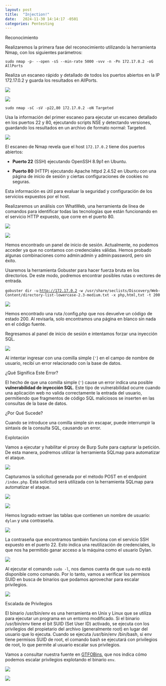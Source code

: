 ```yaml
---
layout: post
title:  "Injection!"
date:   2024-11-30 14:14:17 -0501
categories: Pentesting
---
```





Reconocimiento

Realizaremos la primera fase del reconocimiento utilizando la herramienta Nmap, con los siguientes parámetros:

`sudo nmap -p- --open -sS --min-rate 5000 -vvv -n -Pn 172.17.0.2 -oG AllPorts`

Realiza un escaneo rápido y detallado de todos los puertos abiertos en la IP 172.17.0.2 y guarda los resultados en AllPorts.

![](https://noon3.gitbook.io/~gitbook/image?url=https%3A%2F%2Fprod-files-secure.s3.us-west-2.amazonaws.com%2Fe9cd33bf-9691-45b9-b9c6-a75de10eef45%2F64495610-ae30-45af-b567-38f62944ed7a%2FUntitled.png&width=768&dpr=4&quality=100&sign=d7f5f22e&sv=1)

![](https://noon3.gitbook.io/~gitbook/image?url=https%3A%2F%2F3606085230-files.gitbook.io%2F%7E%2Ffiles%2Fv0%2Fb%2Fgitbook-x-prod.appspot.com%2Fo%2Fspaces%252FPWDLdcZezaOSLXu6CIX6%252Fuploads%252FYRapHvMUeypvTU3l5SFb%252FCaptura%2520de%2520pantalla%25202024-06-22%2520110826.png%3Falt%3Dmedia%26token%3D2b5f064e-7cc5-4f6b-960d-efe5e9c3e674&width=768&dpr=4&quality=100&sign=2bcbe655&sv=1)

`sudo nmap -sC -sV -p22,80 172.17.0.2 -oN Targeted`

Usa la información del primer escaneo para ejecutar un escaneo detallado en los puertos 22 y 80, ejecutando scripts NSE y detectando versiones, guardando los resultados en un archivo de formato normal: Targeted.

![](https://noon3.gitbook.io/~gitbook/image?url=https%3A%2F%2F3606085230-files.gitbook.io%2F%7E%2Ffiles%2Fv0%2Fb%2Fgitbook-x-prod.appspot.com%2Fo%2Fspaces%252FPWDLdcZezaOSLXu6CIX6%252Fuploads%252FoUWMRt0CdyUmqfef7fyR%252FCaptura%2520de%2520pantalla%25202024-06-22%2520110839.png%3Falt%3Dmedia%26token%3D695a710e-c2df-4abc-9125-a6835a6634b6&width=768&dpr=4&quality=100&sign=9b2bd790&sv=1)

El escaneo de Nmap revela que el host `172.17.0.2` tiene dos puertos abiertos:

- **Puerto 22** (SSH) ejecutando OpenSSH 8.9p1 en Ubuntu.
    
- **Puerto 80** (HTTP) ejecutando Apache httpd 2.4.52 en Ubuntu con una página de inicio de sesión y ciertas configuraciones de cookies no seguras.
    

Esta información es útil para evaluar la seguridad y configuración de los servicios expuestos por el host.

Realizaremos un análisis con WhatWeb, una herramienta de línea de comandos para identificar todas las tecnologías que están funcionando en el servicio HTTP expuesto, que corre en el puerto 80.

![](https://noon3.gitbook.io/~gitbook/image?url=https%3A%2F%2F3606085230-files.gitbook.io%2F%7E%2Ffiles%2Fv0%2Fb%2Fgitbook-x-prod.appspot.com%2Fo%2Fspaces%252FPWDLdcZezaOSLXu6CIX6%252Fuploads%252Fbb1xHqUWRzsAsIFzLX1o%252FCaptura%2520de%2520pantalla%25202024-06-22%2520111237.png%3Falt%3Dmedia%26token%3De2baf3ac-57f0-4916-b1d7-d84b63454948&width=768&dpr=4&quality=100&sign=900c4cc&sv=1)

![](https://noon3.gitbook.io/~gitbook/image?url=https%3A%2F%2F3606085230-files.gitbook.io%2F%7E%2Ffiles%2Fv0%2Fb%2Fgitbook-x-prod.appspot.com%2Fo%2Fspaces%252FPWDLdcZezaOSLXu6CIX6%252Fuploads%252FGSozOBlDQft9vDQglHQY%252FCaptura%2520de%2520pantalla%25202024-06-22%2520112224.png%3Falt%3Dmedia%26token%3Ddc2c1efa-ae98-4e1a-a9f5-8739307b2eee&width=768&dpr=4&quality=100&sign=90d1da09&sv=1)

Hemos encontrado un panel de inicio de sesión. Actualmente, no podemos acceder ya que no contamos con credenciales válidas. Hemos probado algunas combinaciones como admin:admin y admin:password, pero sin éxito.

Usaremos la herramienta Gobuster para hacer fuerza bruta en los directorios. De este modo, podremos encontrar posibles rutas o vectores de entrada.

`gobuster dir -u` [`http://172.17.0.2`](http://172.17.0.2) `-w /usr/share/seclists/Discovery/Web-Content/directory-list-lowercase-2.3-medium.txt -x php,html,txt -t 200`

![](https://noon3.gitbook.io/~gitbook/image?url=https%3A%2F%2F3606085230-files.gitbook.io%2F%7E%2Ffiles%2Fv0%2Fb%2Fgitbook-x-prod.appspot.com%2Fo%2Fspaces%252FPWDLdcZezaOSLXu6CIX6%252Fuploads%252FpkkoTlKqL6MK9cG2FSgQ%252FCaptura%2520de%2520pantalla%25202024-06-22%2520114207.png%3Falt%3Dmedia%26token%3De05b7139-1f3f-42ad-8431-8add1b9503ea&width=768&dpr=4&quality=100&sign=e0c53407&sv=1)

Hemos encontrado una ruta /config.php que nos devuelve un código de estado 200. Al revisarla, solo encontramos una página en blanco sin nada en el código fuente.

Regresamos al panel de inicio de sesión e intentamos forzar una inyección SQL.

![](https://noon3.gitbook.io/~gitbook/image?url=https%3A%2F%2F3606085230-files.gitbook.io%2F%7E%2Ffiles%2Fv0%2Fb%2Fgitbook-x-prod.appspot.com%2Fo%2Fspaces%252FPWDLdcZezaOSLXu6CIX6%252Fuploads%252F3KvI6FxRqtnDu3DsVLrn%252FCaptura%2520de%2520pantalla%25202024-06-22%2520114628.png%3Falt%3Dmedia%26token%3D63955e1f-b6ba-4028-9474-3eb8ec380a7e&width=768&dpr=4&quality=100&sign=dc97caaf&sv=1)

Al intentar ingresar con una comilla simple (`'`) en el campo de nombre de usuario, recibí un error relacionado con la base de datos.



¿Qué Significa Este Error?

El hecho de que una comilla simple (`'`) cause un error indica una posible **vulnerabilidad de inyección SQL**. Este tipo de vulnerabilidad ocurre cuando una aplicación web no valida correctamente la entrada del usuario, permitiendo que fragmentos de código SQL maliciosos se inserten en las consultas de la base de datos.


¿Por Qué Sucede?

Cuando se introduce una comilla simple sin escapar, puede interrumpir la sintaxis de la consulta SQL, causando un error.



Explotación

Vamos a ejecutar y habilitar el proxy de Burp Suite para capturar la petición. De esta manera, podremos utilizar la herramienta SQLmap para automatizar el ataque.

![](https://noon3.gitbook.io/~gitbook/image?url=https%3A%2F%2F3606085230-files.gitbook.io%2F%7E%2Ffiles%2Fv0%2Fb%2Fgitbook-x-prod.appspot.com%2Fo%2Fspaces%252FPWDLdcZezaOSLXu6CIX6%252Fuploads%252Fk2VD3XvMgPNr6nq2zxCG%252FCaptura%2520de%2520pantalla%25202024-06-22%2520115415.png%3Falt%3Dmedia%26token%3Deb6db499-6d47-47f0-85bc-c2bdf1ccf0d1&width=768&dpr=4&quality=100&sign=10ca2ee1&sv=1)

Capturamos la solicitud generada por el método POST en el endpoint `/index.php`. Esta solicitud será utilizada con la herramienta SQLmap para automatizar el ataque.

![](https://noon3.gitbook.io/~gitbook/image?url=https%3A%2F%2F3606085230-files.gitbook.io%2F%7E%2Ffiles%2Fv0%2Fb%2Fgitbook-x-prod.appspot.com%2Fo%2Fspaces%252FPWDLdcZezaOSLXu6CIX6%252Fuploads%252FBK45Hu14nOQovcaAJ9UX%252FCaptura%2520de%2520pantalla%25202024-06-22%2520120218.png%3Falt%3Dmedia%26token%3D1f55b486-0664-44d3-bb69-98be2cb9c2f6&width=768&dpr=4&quality=100&sign=ea12df23&sv=1)

![](https://noon3.gitbook.io/~gitbook/image?url=https%3A%2F%2F3606085230-files.gitbook.io%2F%7E%2Ffiles%2Fv0%2Fb%2Fgitbook-x-prod.appspot.com%2Fo%2Fspaces%252FPWDLdcZezaOSLXu6CIX6%252Fuploads%252FRaKhMRR0JIMdskaRZwai%252FCaptura%2520de%2520pantalla%25202024-06-22%2520120305.png%3Falt%3Dmedia%26token%3Dc9a7ca8d-9e5e-442b-a47d-7a536cbdedac&width=768&dpr=4&quality=100&sign=66480913&sv=1)

Hemos logrado extraer las tablas que contienen un nombre de usuario: `dylan` y una contraseña.

![](https://noon3.gitbook.io/~gitbook/image?url=https%3A%2F%2F3606085230-files.gitbook.io%2F%7E%2Ffiles%2Fv0%2Fb%2Fgitbook-x-prod.appspot.com%2Fo%2Fspaces%252FPWDLdcZezaOSLXu6CIX6%252Fuploads%252F1QB1yWFyo7OzAFBstFun%252FCaptura%2520de%2520pantalla%25202024-06-22%2520120536.png%3Falt%3Dmedia%26token%3D678b57c6-67d6-4159-8983-df93b69b8064&width=768&dpr=4&quality=100&sign=6ad9b2f3&sv=1)

La contraseña que encontramos también funciona con el servicio SSH expuesto en el puerto 22. Esto indica una reutilización de credenciales, lo que nos ha permitido ganar acceso a la máquina como el usuario Dylan.

![](https://noon3.gitbook.io/~gitbook/image?url=https%3A%2F%2F3606085230-files.gitbook.io%2F%7E%2Ffiles%2Fv0%2Fb%2Fgitbook-x-prod.appspot.com%2Fo%2Fspaces%252FPWDLdcZezaOSLXu6CIX6%252Fuploads%252F2HKyexD4I8jhhRg2mQKB%252FCaptura%2520de%2520pantalla%25202024-06-22%2520120845.png%3Falt%3Dmedia%26token%3D52872d29-8460-45cd-a2e5-c72ebc0c574f&width=768&dpr=4&quality=100&sign=35b8cfde&sv=1)

Al ejecutar el comando `sudo -l`, nos damos cuenta de que `sudo` no está disponible como comando. Por lo tanto, vamos a verificar los permisos SUID en busca de binarios que podamos aprovechar para escalar privilegios.

![](https://noon3.gitbook.io/~gitbook/image?url=https%3A%2F%2F3606085230-files.gitbook.io%2F%7E%2Ffiles%2Fv0%2Fb%2Fgitbook-x-prod.appspot.com%2Fo%2Fspaces%252FPWDLdcZezaOSLXu6CIX6%252Fuploads%252FTjSUfIp6ALuhUkHhGvL3%252FCaptura%2520de%2520pantalla%25202024-06-22%2520122244.png%3Falt%3Dmedia%26token%3D33f87959-629c-4374-be1a-b88c873e3e91&width=768&dpr=4&quality=100&sign=64e2a7fa&sv=1)


Escalada de Privilegios

El binario /usr/bin/env es una herramienta en Unix y Linux que se utiliza para ejecutar un programa en un entorno modificado. Si el binario /usr/bin/env tiene el bit SUID (Set User ID) activado, se ejecuta con los privilegios del propietario del archivo (generalmente root) en lugar del usuario que lo ejecuta. Cuando se ejecuta /usr/bin/env /bin/bash, si env tiene permisos SUID de root, el comando bash se ejecutará con privilegios de root, lo que permite al usuario escalar sus privilegios.

Vamos a consultar nuestra fuente en [GTFOBins](https://gtfobins.github.io/gtfobins/env/), que nos indica cómo podemos escalar privilegios explotando el binario `env`.

![](https://noon3.gitbook.io/~gitbook/image?url=https%3A%2F%2F3606085230-files.gitbook.io%2F%7E%2Ffiles%2Fv0%2Fb%2Fgitbook-x-prod.appspot.com%2Fo%2Fspaces%252FPWDLdcZezaOSLXu6CIX6%252Fuploads%252FR7DaVtYDmBRwl9wADeqm%252FCaptura%2520de%2520pantalla%25202024-06-22%2520124057.png%3Falt%3Dmedia%26token%3De194dcef-d206-4228-be77-f29f8bed242b&width=768&dpr=4&quality=100&sign=a38c7a63&sv=1)

![](https://noon3.gitbook.io/~gitbook/image?url=https%3A%2F%2F3606085230-files.gitbook.io%2F%7E%2Ffiles%2Fv0%2Fb%2Fgitbook-x-prod.appspot.com%2Fo%2Fspaces%252FPWDLdcZezaOSLXu6CIX6%252Fuploads%252FcbSFKKp5zYSm7eGsNApZ%252FCaptura%2520de%2520pantalla%25202024-06-22%2520122503.png%3Falt%3Dmedia%26token%3Dda9af4ca-ef54-4a11-b07a-8750c238c38e&width=768&dpr=4&quality=100&sign=9e46ff8e&sv=1)


